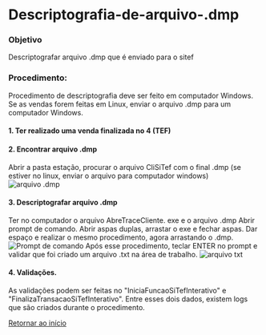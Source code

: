 # Descriptografia-de-arquivo-.dmp
### Objetivo

Descriptografar arquivo .dmp que é enviado para o sitef


### Procedimento:
Procedimento de descriptografia deve ser feito em computador Windows.
Se as vendas forem feitas em Linux, enviar o arquivo .dmp para um computador Windows.

#### 1. Ter realizado uma venda finalizada no 4 (TEF)
#### 2. Encontrar arquivo .dmp
Abrir a pasta estação, procurar o arquivo CliSiTef com o final .dmp
(se estiver no linux, enviar o arquivo para computador windows)
![arquivo .dmp](https://ibb.co/34XvbXN)
#### 3. Descriptografar arquivo .dmp
Ter no computador o arquivo AbreTraceCliente. exe e o arquivo .dmp
Abrir prompt de comando.
Abrir aspas duplas, arrastar o exe e fechar aspas.
Dar espaço e realizar o mesmo procedimento, agora arrastando o .dmp.
![Prompt de comando](https://ibb.co/1bBjtDB)
Após esse procedimento, teclar ENTER no prompt e validar que foi criado um arquivo .txt na área de trabalho.
![arquivo txt](https://ibb.co/7Y08HP9)

#### 4. Validações.
As validações podem ser feitas no "IniciaFuncaoSiTefInterativo" e "FinalizaTransacaoSiTefInterativo".
Entre esses dois dados, existem logs que são criados durante o procedimento. 

[Retornar ao início](README.md)
